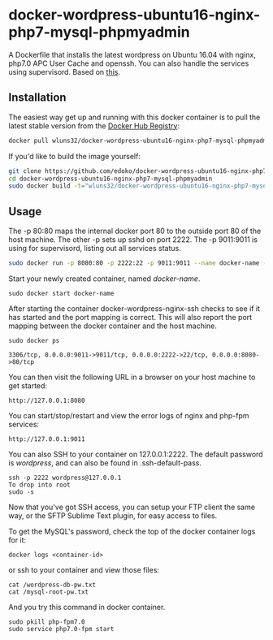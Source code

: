 # docker-wordpress-ubuntu16-nginx-php7-mysql-phpmyadmin

A Dockerfile that installs the latest wordpress on Ubuntu 16.04 with nginx, php7.0 APC User Cache and openssh. You can also handle the services using supervisord.
Based on [this](https://hub.docker.com/r/thomasvan/docker-wordpress-ubuntu16-nginx-php7/).

## Installation

The easiest way get up and running with this docker container is to pull the latest stable version from the [Docker Hub Registry](https://hub.docker.com/r/wluns32/docker-wordpress-ubuntu16-nginx-php7-mysql-phpmyadmin):

```bash
docker pull wluns32/docker-wordpress-ubuntu16-nginx-php7-mysql-phpmyadmin:latest
```

If you'd like to build the image yourself:

```bash
git clone https://github.com/edoko/docker-wordpress-ubuntu16-nginx-php7-mysql-phpmyadmin.git
cd docker-wordpress-ubuntu16-nginx-php7-mysql-phpmyadmin
sudo docker build -t="wluns32/docker-wordpress-ubuntu16-nginx-php7-mysql-phpmyadmin" .
```

## Usage

The -p 80:80 maps the internal docker port 80 to the outside port 80 of the host machine. The other -p sets up sshd on port 2222.
The -p 9011:9011 is using for supervisord, listing out all services status.
```bash
sudo docker run -p 8080:80 -p 2222:22 -p 9011:9011 --name docker-name -d wluns32/docker-wordpress-ubuntu16-nginx-php7-mysql-phpmyadmin:latest
```

Start your newly created container, named *docker-name*.

```
sudo docker start docker-name
```

After starting the container docker-wordpress-nginx-ssh checks to see if it has started and the port mapping is correct.  This will also report the port mapping between the docker container and the host machine.

```
sudo docker ps

3306/tcp, 0.0.0.0:9011->9011/tcp, 0.0.0.0:2222->22/tcp, 0.0.0.0:8080->80/tcp
```

You can then visit the following URL in a browser on your host machine to get started:

```
http://127.0.0.1:8080
```

You can start/stop/restart and view the error logs of nginx and php-fpm services:
```
http://127.0.0.1:9011
```

You can also SSH to your container on 127.0.0.1:2222. The default password is *wordpress*, and can also be found in .ssh-default-pass.

```
ssh -p 2222 wordpress@127.0.0.1
To drop into root
sudo -s
```

Now that you've got SSH access, you can setup your FTP client the same way, or the SFTP Sublime Text plugin, for easy access to files.

To get the MySQL's password, check the top of the docker container logs for it:

```
docker logs <container-id>
```
or ssh to your container and view those files:
```
cat /wordpress-db-pw.txt
cat /mysql-root-pw.txt
```

And you try this command in docker container.

```
sudo pkill php-fpm7.0
sudo service php7.0-fpm start
```